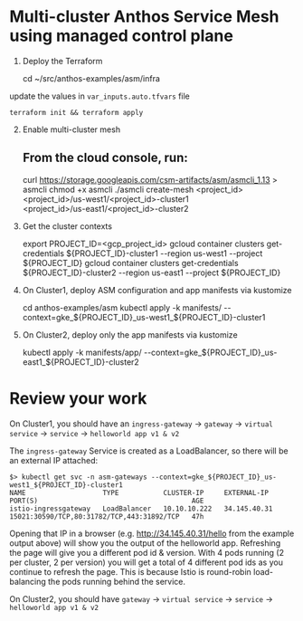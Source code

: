 # Multi-cluster Anthos Service Mesh using managed control plane

1. Deploy the Terraform


    cd ~/src/anthos-examples/asm/infra

update the values in `var_inputs.auto.tfvars` file

    terraform init && terraform apply

2. Enable multi-cluster mesh  


    ## From the cloud console, run:
    curl https://storage.googleapis.com/csm-artifacts/asm/asmcli_1.13 > asmcli
    chmod +x asmcli
    ./asmcli create-mesh <project_id> \
        <project_id>/us-west1/<project_id>-cluster1 \
        <project_id>/us-east1/<project_id>-cluster2


6. Get the cluster contexts


    export PROJECT_ID=<gcp_project_id>
    gcloud container clusters get-credentials ${PROJECT_ID}-cluster1 --region us-west1 --project ${PROJECT_ID}
    gcloud container clusters get-credentials ${PROJECT_ID}-cluster2 --region us-east1 --project ${PROJECT_ID}

7. On Cluster1, deploy ASM configuration and app manifests via kustomize


    cd anthos-examples/asm
    kubectl apply -k manifests/ --context=gke_${PROJECT_ID}_us-west1_${PROJECT_ID}-cluster1

6. On Cluster2, deploy only the app manifests via kustomize


    kubectl apply -k manifests/app/ --context=gke_${PROJECT_ID}_us-east1_${PROJECT_ID}-cluster2


# Review your work

On Cluster1, you should have an `ingress-gateway` -> `gateway` -> `virtual service` -> `service` -> `helloworld app v1 & v2`  

The `ingress-gateway` Service is created as a LoadBalancer, so there will be an external IP attached:

    $> kubectl get svc -n asm-gateways --context=gke_${PROJECT_ID}_us-west1_${PROJECT_ID}-cluster1 
    NAME                   TYPE           CLUSTER-IP     EXTERNAL-IP    PORT(S)                                      AGE
    istio-ingressgateway   LoadBalancer   10.10.10.222   34.145.40.31   15021:30590/TCP,80:31782/TCP,443:31892/TCP   47h

Opening that IP in a browser (e.g. http://34.145.40.31/hello from the example output above) will show you the output of the helloworld app.
Refreshing the page will give you a different pod id & version. With 4 pods running (2 per cluster, 2 per version) you will
get a total of 4 different pod ids as you continue to refresh the page. This is because Istio is round-robin load-balancing
the pods running behind the service.

On Cluster2, you should have `gateway` -> `virtual service` -> `service` -> `helloworld app v1 & v2`
